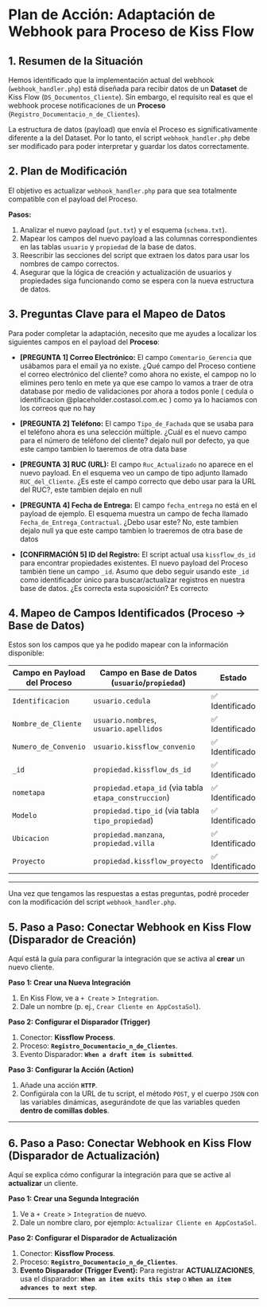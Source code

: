 # Plan de Acción: Adaptación de Webhook para Proceso de Kiss Flow

## 1. Resumen de la Situación

Hemos identificado que la implementación actual del webhook (`webhook_handler.php`) está diseñada para recibir datos de un **Dataset** de Kiss Flow (`DS_Documentos_Cliente`). Sin embargo, el requisito real es que el webhook procese notificaciones de un **Proceso** (`Registro_Documentacio_n_de_Clientes`).

La estructura de datos (payload) que envía el Proceso es significativamente diferente a la del Dataset. Por lo tanto, el script `webhook_handler.php` debe ser modificado para poder interpretar y guardar los datos correctamente.

## 2. Plan de Modificación

El objetivo es actualizar `webhook_handler.php` para que sea totalmente compatible con el payload del Proceso.

**Pasos:**
1.  Analizar el nuevo payload (`put.txt`) y el esquema (`schema.txt`).
2.  Mapear los campos del nuevo payload a las columnas correspondientes en las tablas `usuario` y `propiedad` de la base de datos.
3.  Reescribir las secciones del script que extraen los datos para usar los nombres de campo correctos.
4.  Asegurar que la lógica de creación y actualización de usuarios y propiedades siga funcionando como se espera con la nueva estructura de datos.

## 3. Preguntas Clave para el Mapeo de Datos

Para poder completar la adaptación, necesito que me ayudes a localizar los siguientes campos en el payload del **Proceso**:

*   **[PREGUNTA 1] Correo Electrónico:** El campo `Comentario_Gerencia` que usábamos para el email ya no existe. ¿Qué campo del Proceso contiene el correo electrónico del cliente? como ahora no existe, el campop no lo elimines pero tenlo en mete ya que ese campo lo vamos a traer de otra database por medio de validaciones por ahora a todos ponle ( cedula o identificacion @placeholder.costasol.com.ec ) como ya lo haciamos con los correos que no hay 

*   **[PREGUNTA 2] Teléfono:** El campo `Tipo_de_Fachada` que se usaba para el teléfono ahora es una selección múltiple. ¿Cuál es el nuevo campo para el número de teléfono del cliente? dejalo null por defecto, ya que este campo tambien lo taeremos de otra data base

*   **[PREGUNTA 3] RUC (URL):** El campo `Ruc_Actualizado` no aparece en el nuevo payload. En el esquema veo un campo de tipo adjunto llamado `RUC_del_Cliente`. ¿Es este el campo correcto que debo usar para la URL del RUC?, este tambien dejalo en null

*   **[PREGUNTA 4] Fecha de Entrega:** El campo `fecha_entrega` no está en el payload de ejemplo. El esquema muestra un campo de fecha llamado `Fecha_de_Entrega_Contractual`. ¿Debo usar este? No, este tambien dejalo null ya que este campo tambien lo traeremos de otra base de datos 

*   **[CONFIRMACIÓN 5] ID del Registro:** El script actual usa `kissflow_ds_id` para encontrar propiedades existentes. El nuevo payload del Proceso también tiene un campo `_id`. Asumo que debo seguir usando este `_id` como identificador único para buscar/actualizar registros en nuestra base de datos. ¿Es correcta esta suposición? Es correcto

## 4. Mapeo de Campos Identificados (Proceso -> Base de Datos)

Estos son los campos que ya he podido mapear con la información disponible:

| Campo en Payload del Proceso | Campo en Base de Datos (`usuario`/`propiedad`) | Estado      |
| ---------------------------- | ---------------------------------------------- | ----------- |
| `Identificacion`             | `usuario.cedula`                               | ✅ Identificado |
| `Nombre_de_Cliente`          | `usuario.nombres`, `usuario.apellidos`         | ✅ Identificado |
| `Numero_de_Convenio`         | `usuario.kissflow_convenio`                    | ✅ Identificado |
| `_id`                        | `propiedad.kissflow_ds_id`                     | ✅ Identificado |
| `nometapa`                   | `propiedad.etapa_id` (via tabla `etapa_construccion`) | ✅ Identificado |
| `Modelo`                     | `propiedad.tipo_id` (via tabla `tipo_propiedad`) | ✅ Identificado |
| `Ubicacion`                  | `propiedad.manzana`, `propiedad.villa`         | ✅ Identificado |
| `Proyecto`                   | `propiedad.kissflow_proyecto`                  | ✅ Identificado |

---

Una vez que tengamos las respuestas a estas preguntas, podré proceder con la modificación del script `webhook_handler.php`.

## 5. Paso a Paso: Conectar Webhook en Kiss Flow (Disparador de Creación)

Aquí está la guía para configurar la integración que se activa al **crear** un nuevo cliente.

**Paso 1: Crear una Nueva Integración**
1.  En Kiss Flow, ve a `+ Create` > `Integration`.
2.  Dale un nombre (p. ej., `Crear Cliente en AppCostaSol`).

**Paso 2: Configurar el Disparador (Trigger)**
1.  Conector: **Kissflow Process**.
2.  Proceso: **`Registro_Documentacio_n_de_Clientes`**.
3.  Evento Disparador: **`When a draft item is submitted`**.

**Paso 3: Configurar la Acción (Action)**
1.  Añade una acción **`HTTP`**.
2.  Configúrala con la URL de tu script, el método `POST`, y el cuerpo `JSON` con las variables dinámicas, asegurándote de que las variables queden **dentro de comillas dobles**.

---

## 6. Paso a Paso: Conectar Webhook en Kiss Flow (Disparador de Actualización)

Aquí se explica cómo configurar la integración para que se active al **actualizar** un cliente.

**Paso 1: Crear una Segunda Integración**
1.  Ve a `+ Create` > `Integration` de nuevo.
2.  Dale un nombre claro, por ejemplo: `Actualizar Cliente en AppCostaSol`.

**Paso 2: Configurar el Disparador de Actualización**
1.  Conector: **Kissflow Process**.
2.  Proceso: **`Registro_Documentacio_n_de_Clientes`**.
3.  **Evento Disparador (Trigger Event):** Para registrar **ACTUALIZACIONES**, usa el disparador: **`When an item exits this step`** o **`When an item advances to next step`**.

---


